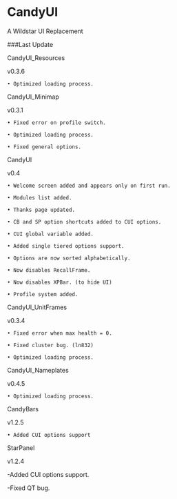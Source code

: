 CandyUI
======

A Wildstar UI Replacement

###Last Update

CandyUI_Resources

v0.3.6

	• Optimized loading process.


CandyUI_Minimap

v0.3.1

	• Fixed error on profile switch.
	
	• Optimized loading process.
	
	• Fixed general options.
	

CandyUI

v0.4

	• Welcome screen added and appears only on first run.
	
	• Modules list added.
	
	• Thanks page updated.
	
	• CB and SP option shortcuts added to CUI options.
	
	• CUI global variable added.
	
	• Added single tiered options support.
	
	• Options are now sorted alphabetically.
	
	• Now disables RecallFrame.
	
	• Now disables XPBar. (to hide UI)
	
	• Profile system added.
	


CandyUI_UnitFrames

v0.3.4

	• Fixed error when max health = 0.
	
	• Fixed cluster bug. (ln832)
	
	• Optimized loading process.
	


CandyUI_Nameplates

v0.4.5

	• Optimized loading process.
	


CandyBars

v1.2.5

	• Added CUI options support
	


StarPanel

v1.2.4

-Added CUI options support.

-Fixed QT bug.





